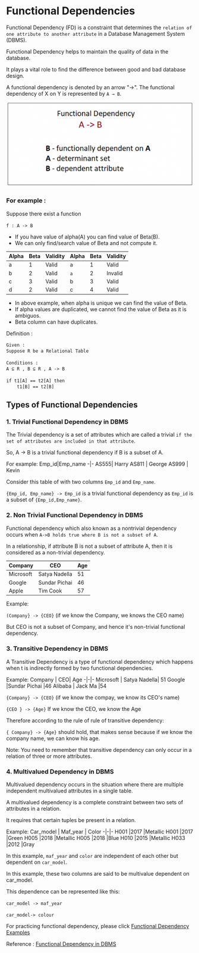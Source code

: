 # Functional Dependencies

Functional Dependency (FD) is a constraint that determines the `relation of one attribute to another attribute` in a Database Management System (DBMS). 

Functional Dependency helps to maintain the quality of data in the database. 

It plays a vital role to find the difference between good and bad database design.

A functional dependency is denoted by an arrow "→". The functional dependency of X on Y is represented by `A → B`.

![functional dependency](/images/functional_dependencies.png)



### For example :

Suppose there exist a function

`f : A -> B`

* If you have value of alpha(A) you can find value of Beta(B).
* We can only find/search value of Beta and not compute it.

Alpha|Beta|Validity|Alpha|Beta|Validity
-|-|-|-|-|-
a|1|Valid|a|1|Valid
b|2|Valid|`a`|2|Invalid
c|3|Valid|b|3|Valid
d|2|Valid|c|4|Valid

* In above example, when alpha is unique we can find the value of Beta. 
* If alpha values are duplicated, we cannot find the value of Beta as it is ambiguos.
* Beta column can have duplicates.


Definition :
```
Given : 
Suppose R be a Relational Table 

Conditions : 
A ⊆ R , B ⊆ R , A -> B

if t1[A] == t2[A] then
    t1[B] == t2[B]

```



## Types of Functional Dependencies

### 1. Trivial Functional Dependency in DBMS

The Trivial dependency is a set of attributes which are called a trivial `if the set of attributes are included in that attribute`.

So, A -> B is a trivial functional dependency if B is a subset of A. 

For example:
Emp_id|Emp_name
-|-
AS555| 	Harry
AS811 |	George
AS999 |	Kevin

Consider this table of with two columns `Emp_id` and `Emp_name`.

`{Emp_id, Emp_name} -> Emp_id` is a trivial functional dependency as `Emp_id` is a subset of `{Emp_id,Emp_name}`.


### 2. Non Trivial Functional Dependency in DBMS

Functional dependency which also known as a nontrivial dependency occurs when `A->B holds true where B is not a subset of A`. 

In a relationship, if attribute B is not a subset of attribute A, then it is considered as a non-trivial dependency.

Company| 	CEO| 	Age
-|-|-
Microsoft| 	Satya Nadella| 	51
Google |Sundar Pichai|	46
Apple 	|Tim Cook 	|57

Example:

`(Company} -> {CEO}` (if we know the Company, we knows the CEO name)

But CEO is not a subset of Company, and hence it's non-trivial functional dependency. 

### 3. Transitive Dependency in DBMS

A Transitive Dependency is a type of functional dependency which happens when t is indirectly formed by two functional dependencies.

Example:
Company |	CEO| 	Age
-|-|-
Microsoft |	Satya Nadella| 	51
Google 	|Sundar Pichai 	|46
Alibaba |	Jack Ma 	|54


`{Company} -> {CEO}` (if we know the compay, we know its CEO's name)

`{CEO } -> {Age}` If we know the CEO, we know the Age

Therefore according to the rule of rule of transitive dependency:

`{ Company} -> {Age}` should hold, that makes sense because if we know the company name, we can know his age.

Note: You need to remember that transitive dependency can only occur in a relation of three or more attributes. 

### 4. Multivalued Dependency in DBMS

Multivalued dependency occurs in the situation where there are multiple independent multivalued attributes in a single table. 

A multivalued dependency is a complete constraint between two sets of attributes in a relation. 

It requires that certain tuples be present in a relation.

Example:
Car_model |	Maf_year | 	Color
-|-|-
H001 	|2017 	|Metallic
H001 	|2017 	|Green
H005 	|2018 	|Metallic
H005 	|2018 	|Blue
H010 	|2015 	|Metallic
H033 	|2012 	|Gray

In this example, `maf_year` and `color` are independent of each other but dependent on `car_model`. 

In this example, these two columns are said to be multivalue dependent on car_model.

This dependence can be represented like this:

`car_model -> maf_year`

`car_model-> colour` 

For practicing functional dependency, please click [Functional Dependency Examples](src/functional_dependencies_examples.md)

Reference : [Functional Dependency in DBMS](https://www.youtube.com/watch?v=wez3fXrjBAE&list=PLeNFpOhruv2iM5EFv04SH4d84AO9WD2bA)


